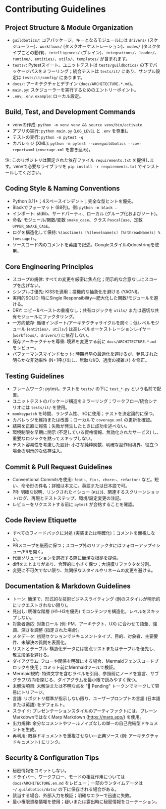 # Contributing Guidelines

## Project Structure & Module Organization
- `guildbotics/`: コアパッケージ。キーとなるモジュールには `drivers/` (スケジューラー)、`workflows/` (タスクオーケストレーション)、`modes/` (タスクタイプごとの動作)、`intelligences/` (ブレイン)、`integrations/`、`loader/`、`runtime/`、`entities/`、`utils/`、`templates/` が含まれます。
- `tests/`: Pytestスイート。ユニットテストは `tests/guildbotics/` の下でパッケージパスをミラーリング；統合テストは `tests/it/` にあり、サンプル設定は `tests/it/config/` にあります。
- `docs/`: アーキテクチャとデザイン (`docs/ARCHITECTURE.*.md`)。
- `main.py`: スケジューラーを実行するためのエントリーポイント。
- `.env`, `.env.example`: ローカル設定。

## Build, Test, and Development Commands
- venvの作成: `python -m venv venv && source venv/bin/activate`
- アプリの実行: `python main.py` (`LOG_LEVEL` と `.env` を尊重)。
- テストの実行: `python -m pytest -q`
- カバレッジ (XML): `python -m pytest --cov=guildbotics --cov-report=xml` (`coverage.xml` を書き込み)。

注: このリポジトリは固定された依存ファイル `requirements.txt` を提供します。venvで必要なライブラリを `pip install -r requirements.txt` でインストールしてください。

## Coding Style & Naming Conventions
- Python 3.11+；4スペースインデント；完全な型ヒントを優先。
- Blackでフォーマット (88列)。例: `python -m black .`
- インポート: stdlib、サードパーティ、ローカル (グループ化およびソート)。
- 命名: モジュール/関数/変数 `snake_case`、クラス `PascalCase`、定数 `UPPER_SNAKE_CASE`。
- ログを構造化して保持: `%(asctime)s [%(levelname)s] [%(threadName)s] %(message)s`。
- ソースコード内のコメントを英語で記述。Googleスタイルのdocstringを使用。

## Core Engineering Principles
- スコープの規律: すべての変更を厳密に焦点化；明示的な合意なしにスコープを広げない。
- シンプルさ優先: KISSを適用；投機的な抽象化を避ける (YAGNI)。
- 実用的SOLID: 特にSingle Responsibility—肥大化した関数/モジュールを避ける。
- DRY: コピー&ペーストの重複なし；共有ロジックを `utils/` または適切な共有モジュールにファクタリング。
- 一方向依存: 循環インポート/アーキテクチャサイクルを防ぐ；低レベルモジュール (`entities/`、`utils/`) は高レベルオーケストレーションレイヤー (`workflows/`、`drivers/`) に依存しない。
- 既存アーキテクチャを尊重: 境界を変更する前に `docs/ARCHITECTURE.*.md` をレビュー。
- パフォーマンスマインドセット: 時期尚早の最適化を避けるが、発見された明らかな非効率性 (N+1呼び出し、無駄なI/O、過度の複雑さ) を修正。

## Testing Guidelines
- フレームワーク: pytest。テストを `tests/` の下に `test_*.py` という名前で配置。
- ユニットテストのパッケージ構造をミラーリング；ワークフロー/統合シナリオには `tests/it/` を使用。
- `monkeypatch` を時間、ランダム性、I/Oに使用；テストを決定論的に保つ。
- カバレッジを維持または改善；ローカルで `coverage.xml` の更新を確認。
- 結果を正直に報告；失敗が発生したときに成功を述べない。
- 環境制限を早期に開示 (不足している資格情報、無効化されたサービス) し、重要なロジックを黙ってスキップしない。
- テスト容易性を考慮した設計: 小さな純粋関数、明確な副作用境界、役立つ場合の明示的な依存注入。

## Commit & Pull Request Guidelines
- Conventional Commitsを使用: `feat:`、`fix:`、`chore:`、`refactor:` など。短い、命令形の件名；詳細は本文に。英語または日本語で可。
- PR: 明確な説明、リンクされたイシュー (`#123`)、関連するスクリーンショット/ログ、再現とテストステップ、環境/設定変更の注記。
- レビューをリクエストする前に `pytest` が合格することを確認。

## Code Review Etiquette
- すべてのフィードバックに対処 (実装または明確化)；コメントを無視しない。
- PRスコープを厳密に保つ；スコープ外のリファクタにはフォローアップイシュー/PRを開く。
- 代替ソリューションを選択する際に簡潔な根拠を提供。
- diffをまとまりがあり、合理的に小さく保つ；大規模リファクタを分割。
- 変更に不可欠でない限り、無関係なスタイルやリネームの変更を避ける。

## Documentation & Markdown Guidelines
- トーン: 簡潔で、形式的な技術ビジネスライティング (別のスタイルが明示的にリクエストされない限り)。
- 見出し: 明確な階層 (H1–H3を優先) でコンテンツを構造化。レベルをスキップしない。
- 対象者適応: 対象ロール (例: PM、アーキテクト、UX) に合わせて語彙、強調、深さを調整 (指定された場合)。
- メタデータ: 初期セクションでドキュメントタイプ、目的、対象者、主要要件、未解決の質問を表面化。
- リストとテーブル: 構造化データには箇点リストまたはテーブルを優先し、散文段落を避ける。
- ダイアグラム: フローや関係を明確にする場合、Mermaidフェンスコードブロックを使用；コミット前にMermaidツールで検証。
- Mermaid規約: 特殊文字を含むラベルを引用、参照前にノードを宣言、サブグラフ/方向を閉じる、ダイアグラムを最小限で読みやすく保つ。
- 未解決項目: 未解決または不明な点を "🔶 Pending" トークンでマークして容易にトリアージ。
- 言語: リポジトリ標準が指示しない限り、ユーザープロンプトの言語 (日本語または英語) をデフォルト。
- スライド: プレゼンテーションスタイルのアーティファクトには、プレーンMarkdownではなくMarp Markdown (https://marp.app/) を使用。
- 出力規律: 余分なコメントやツールノイズなしの単一の自己完結型ドキュメントを生成。
- 再利用: 既存ドキュメントを重複させない—正典ソース (例: アーキテクチャドキュメント) にリンク。

## Security & Configuration Tips
- 秘密情報をコミットしない。
- ドライバー、ワークフロー、モードの相互作用については `docs/ARCHITECTURE.en.md` をレビュー；一部のランタイムデータは `~/.guildbotics/data/` の下に保存される場合がある。
- 該当する場合、外部入力を検証；明確なエラーで迅速に失敗。
- 最小権限資格情報を使用；疑いまたは露出時に秘密情報をローテーション。
